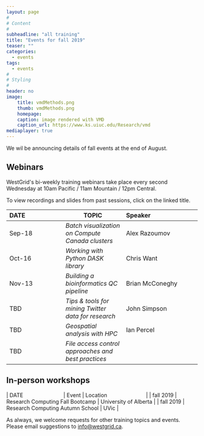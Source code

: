 ```yaml
---
layout: page
#
# Content
#
subheadline: "all training"
title: "Events for fall 2019"
teaser: ""
categories:
  - events
tags:
  - events
#
# Styling
#
header: no
image:
    title: vmdMethods.png
    thumb: vmdMethods.png
    homepage:
    caption: image rendered with VMD
    caption_url: https://www.ks.uiuc.edu/Research/vmd
mediaplayer: true
---
```


<!-- For more information on each session, or to register, click on the links below. -->
We wil be announcing details of fall events at the end of August.

<!-- ========================================================================================== -->

## Webinars

WestGrid's bi-weekly training webinars take place every second Wednesday at 10am Pacific / 11am Mountain
/ 12pm Central.

To view recordings and slides from past sessions, click on the linked title.

| DATE&nbsp;&nbsp;&nbsp;&nbsp;&nbsp;&nbsp;&nbsp;&nbsp;&nbsp;&nbsp;&nbsp;&nbsp;&nbsp;&nbsp;&nbsp;&nbsp;&nbsp;&nbsp;&nbsp;&nbsp;&nbsp; | TOPIC | Speaker&nbsp;&nbsp;&nbsp;&nbsp;&nbsp;&nbsp;&nbsp;&nbsp;&nbsp;&nbsp;&nbsp;&nbsp;&nbsp;&nbsp;&nbsp;&nbsp;&nbsp;&nbsp;&nbsp;&nbsp;&nbsp;&nbsp;&nbsp;&nbsp;&nbsp;&nbsp;&nbsp; |
| ------------- | --------------- | ----------------- |
| Sep-18 | *Batch visualization on Compute Canada clusters* | Alex Razoumov |
| Oct-16 | *Working with Python DASK library* | Chris Want |
| Nov-13 | *Building a bioinformatics QC pipeline* | Brian McConeghy |
| TBD | *Tips & tools for mining Twitter data for research* | John Simpson |
| TBD | *Geospatial analysis with HPC* | Ian Percel |
| TBD | *File access control approaches and best practices* ||

<!-- still available: Oct-02, Oct-30, Nov-27, Dec-11 -->

<!-- ========================================================================================== -->

## In-person workshops

| DATE&nbsp;&nbsp;&nbsp;&nbsp;&nbsp;&nbsp;&nbsp;&nbsp;&nbsp;&nbsp;&nbsp;&nbsp;&nbsp;&nbsp;&nbsp;&nbsp;&nbsp;&nbsp;&nbsp;&nbsp;&nbsp;&nbsp;&nbsp;&nbsp;&nbsp;&nbsp; | Event | Location&nbsp;&nbsp;&nbsp;&nbsp;&nbsp;&nbsp;&nbsp;&nbsp;&nbsp;&nbsp;&nbsp;&nbsp;&nbsp;&nbsp;&nbsp;&nbsp;&nbsp;&nbsp;&nbsp;&nbsp;&nbsp;&nbsp;&nbsp;&nbsp;&nbsp; |
| fall 2019 | Research Computing Fall Bootcamp | University of Alberta |
| fall 2019 | Research Computing Autumn School | UVic |

<!-- ========================================================================================== -->

As always, we welcome requests for other training topics and events. Please email suggestions to
info@westgrid.ca.
